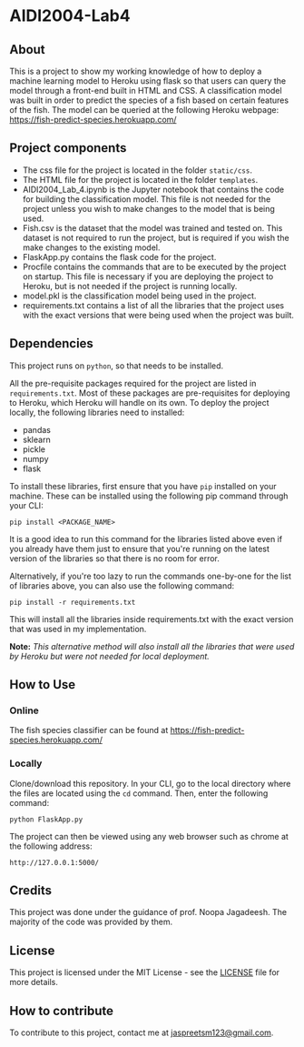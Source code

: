 # AIDI2004-Lab4

## About

This is a project to show my working knowledge of how to deploy a machine learning model to Heroku using flask so that users can query the model through a front-end built in HTML and CSS. A classification model was built in order to predict the species of a fish based on certain features of the fish. The model can be queried at the following Heroku webpage: https://fish-predict-species.herokuapp.com/

## Project components

* The css file for the project is located in the folder ```static/css```.
* The HTML file for the project is located in the folder ```templates```.
* AIDI2004_Lab_4.ipynb is the Jupyter notebook that contains the code for building the classification model. This file is not needed for the project unless you wish to make changes to the model that is being used.
* Fish.csv is the dataset that the model was trained and tested on. This dataset is not required to run the project, but is required if you wish the make changes to the existing model.
* FlaskApp.py contains the flask code for the project.
* Procfile contains the commands that are to be executed by the project on startup. This file is necessary if you are deploying the project to Heroku, but is not needed if the project is running locally.
* model.pkl is the classification model being used in the project.
* requirements.txt contains a list of all the libraries that the project uses with the exact versions that were being used when the project was built.

## Dependencies

This project runs on ```python```, so that needs to be installed.

All the pre-requisite packages required for the project are listed in ```requirements.txt```. Most of these packages are pre-requisites for deploying to Heroku, which Heroku will handle on its own. To deploy the project locally, the following libraries need to installed:


*   pandas
*   sklearn
*   pickle
*   numpy
*   flask

To install these libraries, first ensure that you have ```pip``` installed on your machine. These can be installed using the following pip command through your CLI:


```
pip install <PACKAGE_NAME>
```

It is a good idea to run this command for the libraries listed above even if you already have them just to ensure that you're running on the latest version of the libraries so that there is no room for error. 

Alternatively, if you're too lazy to run the commands one-by-one for the list of libraries above, you can also use the following command:

```
pip install -r requirements.txt
```

This will install all the libraries inside requirements.txt with the exact version that was used in my implementation. 

**Note:** *This alternative method will also install all the libraries that were used by Heroku but were not needed for local deployment.*


## How to Use

### Online

The fish species classifier can be found at https://fish-predict-species.herokuapp.com/

### Locally

Clone/download this repository. In your CLI, go to the local directory where the files are located using the ```cd``` command. Then, enter the following command:

```python FlaskApp.py```

The project can then be viewed using any web browser such as chrome at the following address:

```http://127.0.0.1:5000/```


## Credits

This project was done under the guidance of prof. Noopa Jagadeesh. The majority of the code was provided by them.

## License

This project is licensed under the MIT License - see the [LICENSE](LICENSE) file for more details.

## How to contribute

To contribute to this project, contact me at jaspreetsm123@gmail.com.
